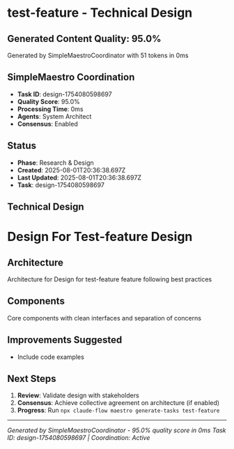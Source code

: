 # test-feature - Technical Design

## Generated Content Quality: 95.0%
Generated by SimpleMaestroCoordinator with 51 tokens in 0ms

## SimpleMaestro Coordination
- **Task ID**: design-1754080598697
- **Quality Score**: 95.0%
- **Processing Time**: 0ms
- **Agents**: System Architect
- **Consensus**: Enabled

## Status
- **Phase**: Research & Design
- **Created**: 2025-08-01T20:36:38.697Z
- **Last Updated**: 2025-08-01T20:36:38.697Z
- **Task**: design-1754080598697

## Technical Design
# Design For Test-feature Design

## Architecture
Architecture for Design for test-feature feature following best practices

## Components
Core components with clean interfaces and separation of concerns

## Improvements Suggested
- Include code examples

## Next Steps
1. **Review**: Validate design with stakeholders
2. **Consensus**: Achieve collective agreement on architecture (if enabled)
3. **Progress**: Run `npx claude-flow maestro generate-tasks test-feature`

---
*Generated by SimpleMaestroCoordinator - 95.0% quality score in 0ms*
*Task ID: design-1754080598697 | Coordination: Active*
